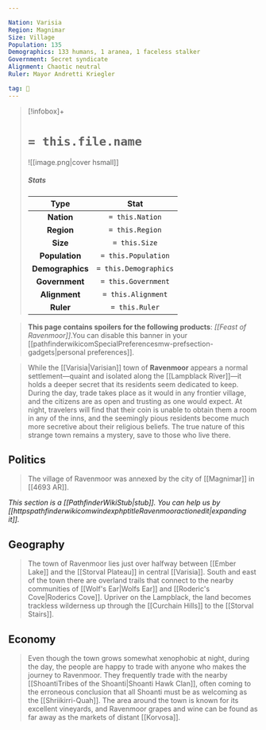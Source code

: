 ```yaml
---

Nation: Varisia
Region: Magnimar
Size: Village
Population: 135
Demographics: 133 humans, 1 aranea, 1 faceless stalker
Government: Secret syndicate
Alignment: Chaotic neutral
Ruler: Mayor Andretti Kriegler

tag: 🌃
---
```


> [!infobox]+
> #  `= this.file.name`
> ![[image.png|cover hsmall]]
> ##### Stats
> Type | Stat |
> :---:|:---:|
> **Nation** | `= this.Nation` |
> **Region** | `= this.Region` |
> **Size** | `= this.Size` |
> **Population** | `= this.Population` |
> **Demographics** | `= this.Demographics` |
> **Government** | `= this.Government` |
> **Alignment** | `= this.Alignment` |
> **Ruler** | `= this.Ruler` |



> **This page contains spoilers for the following products**: *[[Feast of Ravenmoor]]*.You can disable this banner in your [[pathfinderwikicomSpecialPreferencesmw-prefsection-gadgets|personal preferences]].


> While the [[Varisia|Varisian]] town of **Ravenmoor** appears a normal settlement—quaint and isolated along the [[Lampblack River]]—it holds a deeper secret that its residents seem dedicated to keep.  During the day, trade takes place as it would in any frontier village, and the citizens are as open and trusting as one would expect.  At night, travelers will find that their coin is unable to obtain them a room in any of the inns, and the seemingly pious residents become much more secretive about their religious beliefs.  The true nature of this strange town remains a mystery, save to those who live there.



## Politics

> The village of Ravenmoor was annexed by the city of [[Magnimar]] in [[4693 AR]].



*This section is a [[PathfinderWikiStub|stub]]. You can help us by [[httpspathfinderwikicomwindexphptitleRavenmooractionedit|expanding it]].*


## Geography

> The town of Ravenmoor lies just over halfway between [[Ember Lake]] and the [[Storval Plateau]] in central [[Varisia]].  South and east of the town there are overland trails that connect to the nearby communities of [[Wolf's Ear|Wolfs Ear]] and [[Roderic's Cove|Roderics Cove]].  Upriver on the Lampblack, the land becomes trackless wilderness up through the [[Curchain Hills]] to the [[Storval Stairs]].


## Economy

> Even though the town grows somewhat xenophobic at night, during the day, the people are happy to trade with anyone who makes the journey to Ravenmoor. They frequently trade with the nearby [[ShoantiTribes of the Shoanti|Shoanti Hawk Clan]], often coming to the erroneous conclusion that all Shoanti must be as welcoming as the [[Shriikirri-Quah]]. The area around the town is known for its excellent vineyards, and Ravenmoor grapes and wine can be found as far away as the markets of distant [[Korvosa]].










